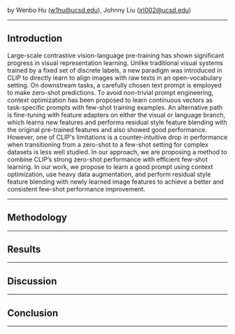 by Wenbo Hu (w1hu@ucsd.edu), Johnny Liu (jrl002@ucsd.edu)

---

## Introduction

Large-scale contrastive vision-language pre-training has shown significant progress in visual representation learning. Unlike traditional visual systems trained by a fixed set of discrete labels, a new paradigm was introduced in CLIP to directly learn to align images with raw texts in an open-vocabulary setting. On downstream tasks, a carefully chosen text prompt is employed to make zero-shot predictions. To avoid non-trivial prompt engineering, context optimization has been proposed to learn continuous vectors as task-specific prompts with few-shot training examples. An alternative path is fine-tuning with feature adapters on either the visual or language branch, which learns new features and performs residual style feature blending with the original pre-trained features and also showed good performance. However, one of CLIP's limitations is a counter-intuitive drop in performance when transitioning from a zero-shot to a few-shot setting for complex datasets is less well studied. In our approach, we are proposing a method to combine CLIP’s strong zero-shot performance with efficient few-shot learning. In our work, we propose to learn a good prompt using context optimization, use heavy data augmentation, and perform residual style feature blending with newly learned image features to achieve a better and consistent few-shot performance improvement.

---

## Methodology 


---

## Results


---

## Discussion


---

## Conclusion

---
